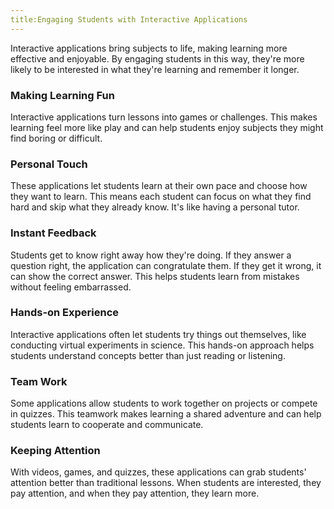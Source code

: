 ```yaml
---
title:Engaging Students with Interactive Applications
---
```


Interactive applications bring subjects to life, making learning more effective and enjoyable. By engaging students in this way, they're more likely to be interested in what they're learning and remember it longer.

### Making Learning Fun

Interactive applications turn lessons into games or challenges. This makes learning feel more like play and can help students enjoy subjects they might find boring or difficult.

### Personal Touch

These applications let students learn at their own pace and choose how they want to learn. This means each student can focus on what they find hard and skip what they already know. It's like having a personal tutor.

### Instant Feedback

Students get to know right away how they're doing. If they answer a question right, the application can congratulate them. If they get it wrong, it can show the correct answer. This helps students learn from mistakes without feeling embarrassed.

### Hands-on Experience

Interactive applications often let students try things out themselves, like conducting virtual experiments in science. This hands-on approach helps students understand concepts better than just reading or listening.

### Team Work

Some applications allow students to work together on projects or compete in quizzes. This teamwork makes learning a shared adventure and can help students learn to cooperate and communicate.

### Keeping Attention

With videos, games, and quizzes, these applications can grab students' attention better than traditional lessons. When students are interested, they pay attention, and when they pay attention, they learn more.
